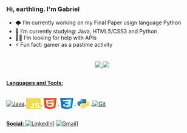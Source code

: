### Hi, earthling. I'm Gabriel

- 🌩️ I’m currently working on my Final Paper usign language Python
- 🌙 I’m currently studying: Java, HTML5/CSS3 and Python
- 👨‍💻 I’m looking for help with APIs 
- ⚡ Fun fact: gamer as a pastime activity

##

<div align="center" id="stats">
  <a href="https://github.com/gabriel-nunes-s">
  <img height="180em" src="https://github-readme-stats.vercel.app/api?username=gabriel-nunes-s&show_icons=true&theme=dark&include_all_commits=true&count_private=true"/>
  <img height="180em" src="https://github-readme-stats.vercel.app/api/top-langs/?username=gabriel-nunes-s&layout=compact&langs_count=7&theme=dark"/>
</div>
  
##

**Languages and Tools:**
<div style="display: inline_block" id="languages"><br>
  <img align="center" alt="Java" height="30" width="40" src="https://cdn.jsdelivr.net/gh/devicons/devicon/icons/java/java-original.svg">
  <img align="center" alt="Js" height="30" width="40" src="https://raw.githubusercontent.com/devicons/devicon/master/icons/javascript/javascript-plain.svg">
  <img align="center" alt="HTML" height="30" width="40" src="https://raw.githubusercontent.com/devicons/devicon/master/icons/html5/html5-original.svg">
  <img align="center" alt="CSS" height="30" width="40" src="https://raw.githubusercontent.com/devicons/devicon/master/icons/css3/css3-original.svg">
  <img align="center" alt="Python" height="30" width="40" src="https://raw.githubusercontent.com/devicons/devicon/master/icons/python/python-original.svg">
  <img align="center" alt="Git" height="30" width="40" src="https://cdn.jsdelivr.net/gh/devicons/devicon/icons/git/git-original.svg">
</div>

##
  
**Social:**
[![LinkedIn](https://img.shields.io/badge/linkedin-%230077B5.svg?style=for-the-badge&logo=linkedin&logoColor=white)](https://www.linkedin.com/in/gabriel-n-dos-santos/)]
[![Gmail](https://img.shields.io/badge/Gmail-D14836?style=for-the-badge&logo=gmail&logoColor=white)](mailto:gn.info.santos@gmail.com)]
  
##
  
